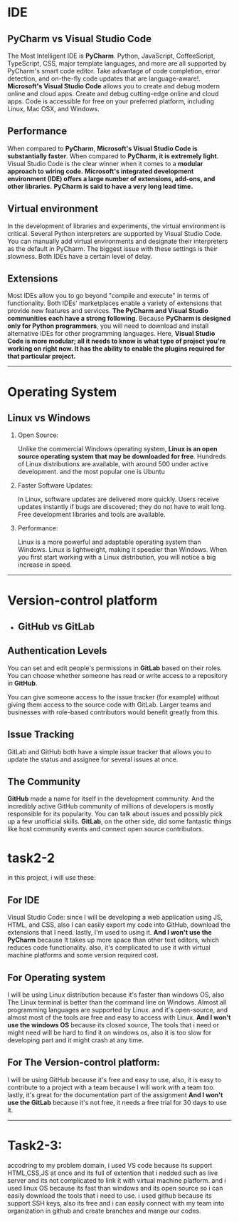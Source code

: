 
# IDE

## **PyCharm vs Visual Studio Code**

The Most Intelligent IDE is **PyCharm**. Python, JavaScript, CoffeeScript, TypeScript, CSS, major template languages, and more are all supported by PyCharm's smart code editor. Take advantage of code completion, error detection, and on-the-fly code updates that are language-aware!.
**Microsoft's Visual Studio Code** allows you to create and debug modern online and cloud apps. Create and debug cutting-edge online and cloud apps. Code is accessible for free on your preferred platform, including Linux, Mac OSX, and Windows.

## **Performance**

When compared to **PyCharm**, **Microsoft's Visual Studio Code is substantially faster**. When compared to **PyCharm, it is extremely light**. Visual Studio Code is the clear winner when it comes to a **modular approach to wiring code.** **Microsoft's integrated development environment (IDE) offers a large number of extensions, add-ons, and other libraries.** **PyCharm is said to have a very long lead time.**


## **Virtual environment**

In the development of libraries and experiments, the virtual environment is critical. Several Python interpreters are supported by Visual Studio Code. You can manually add virtual environments and designate their interpreters as the default in PyCharm. The biggest issue with these settings is their slowness. Both IDEs have a certain level of delay.

## **Extensions**

Most IDEs allow you to go beyond "compile and execute" in terms of functionality. Both IDEs' marketplaces enable a variety of extensions that provide new features and services. **The PyCharm and Visual Studio communities each have a strong following**. Because **PyCharm is designed only for Python programmers**, you will need to download and install alternative IDEs for other programming languages. Here, **Visual Studio Code is more modular; all it needs to know is what type of project you're working on right now. It has the ability to enable the plugins required for that particular project.**

---------------------
# **Operating System**

## Linux vs Windows

1. Open Source:

    Unlike the commercial Windows operating system, **Linux is an open source operating system that may be downloaded for free**. Hundreds of Linux distributions are available, with around 500 under active development. and the most popular one is Ubuntu

2. Faster Software Updates:

    In Linux, software updates are delivered more quickly. Users receive updates instantly if bugs are discovered; they do not have to wait long. Free development libraries and tools are available.

3. Performance:

    Linux is a more powerful and adaptable operating system than Windows. Linux is lightweight, making it speedier than Windows. When you first start working with a Linux distribution, you will notice a big increase in speed.

-------------

# Version-control platform

- ## **GitHub vs GitLab**

## **Authentication Levels**

You can set and edit people's permissions in **GitLab** based on their roles. You can choose whether someone has read or write access to a repository in **GitHub**.

You can give someone access to the issue tracker (for example) without giving them access to the source code with GitLab. Larger teams and businesses with role-based contributors would benefit greatly from this.

## **Issue Tracking**
GitLab and GitHub both have a simple issue tracker that allows you to update the status and assignee for several issues at once.

## **The Community**
**GitHub** made a name for itself in the development community. And the incredibly active GitHub community of millions of developers is mostly responsible for its popularity. You can talk about issues and possibly pick up a few unofficial skills. **GitLab**, on the other side, did some fantastic things like host community events and connect open source contributors.



# task2-2

in this project, i will use these:

## For IDE

 Visual Studio Code: since I will be developing a web application using JS, HTML, and CSS, also I can easily export my code into GitHub, download the extensions that I need. lastly, I'm used to using it. **And I won't use the PyCharm** because It takes up more space than other text editors, which reduces code functionality. also, it's complicated to use it with virtual machine platforms and some version required cost.

## For Operating system

 I will be using Linux distribution because it's faster than windows OS, also The Linux terminal is better than the command line on Windows. Almost all programming languages are supported by Linux. and it's open-source, and almost most of the tools are free and easy to access with Linux. **And I won't use the windows OS** because its closed source, The tools that i need or might need will be hard to find it on windows os, also it is too slow for developing part and it might crash at any time.

## For The Version-control platform:

 I will be using GitHub because it's free and easy to use, also, it is easy to contribute to a project with a team because I will work with a team too. 
 lastly, it's great for the documentation part of the assignment **And I won't use the GitLab** because it's not free, it needs a free trial for 30 days to use it.

------------------------

# Task2-3:

accodring to my problem domain, i used VS code because its support HTML,CSS,JS at once and its full of extention that i nedded such as live server and its not complicated to link it with virtual machine platform. and i used linux OS because its fast than windows and its open source so i can easily download the tools that i need to use.
i used github because its support SSH keys, also its free and i can easily connect with my team into organization in github and create branches and mange our codes.
